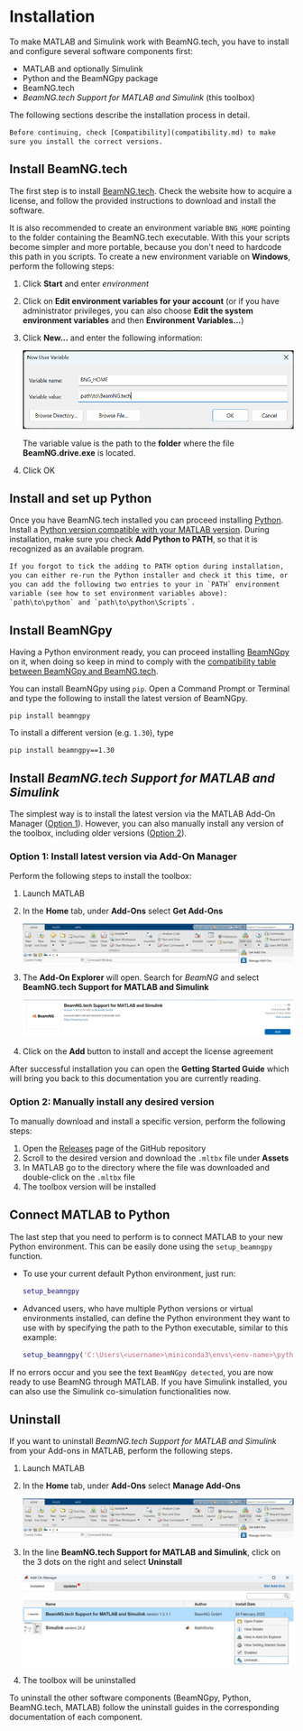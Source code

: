 # Installation

To make MATLAB and Simulink work with BeamNG.tech, you have to install and configure several software components first:
* MATLAB and optionally Simulink
* Python and the BeamNGpy package
* BeamNG.tech
* *BeamNG.tech Support for MATLAB and Simulink* (this toolbox)

The following sections describe the installation process in detail.

```{note}
Before continuing, check [Compatibility](compatibility.md) to make sure you install the correct versions.
```

## Install BeamNG.tech

The first step is to install [BeamNG.tech](https://beamng.tech/). Check the website how to
acquire a license, and follow the provided instructions to download and install the software.

It is also recommended to create an environment variable `BNG_HOME` pointing to the folder containing the
BeamNG.tech executable. With this your scripts become simpler and more portable, because you don't need to
hardcode this path in you scripts. To create a new environment variable on **Windows**, perform the following steps:
1. Click **Start** and enter *environment*
2. Click on **Edit environment variables for your account** (or if you have administrator privileges, you can also choose **Edit the system environment variables** and then **Environment Variables...**)
3. Click **New...** and enter the following information:
   
   ![new_environment_variable](media/new_environment_variable.png)

   The variable value is the path to the **folder** where the file **BeamNG.drive.exe** is located.
4. Click OK

## Install and set up Python

Once you have BeamNG.tech installed you can proceed installing [Python](https://www.python.org/). 
Install a
[Python version compatible with your MATLAB version](https://nl.mathworks.com/support/requirements/python-compatibility.html). During installation, make sure you check **Add Python to PATH**, so that it is recognized as an available program.

```{tip}
If you forgot to tick the adding to PATH option during installation, you can either re-run the Python installer and check it this time, or you can add the following two entries to your in `PATH` environment variable (see how to set environment variables above): `path\to\python` and `path\to\python\Scripts`.
```

## Install BeamNGpy

Having a Python environment ready, you can proceed installing [BeamNGpy](https://github.com/BeamNG/BeamNGpy) on it, when doing
so keep in mind to comply with the
[compatibility table
between BeamNGpy and BeamNG.tech](https://github.com/BeamNG/BeamNGpy#compatibility).

You can install BeamNGpy using `pip`. Open a Command Prompt or Terminal and type the following to install the latest version of BeamNGpy.

```
pip install beamngpy
```

To install a different version (e.g. `1.30`), type

```
pip install beamngpy==1.30
```

## Install *BeamNG.tech Support for MATLAB and Simulink*

The simplest way is to install the latest version via the MATLAB Add-On Manager ([Option 1](#option-1-install-latest-version-via-add-on-manager)). However, you can also manually install any version of the toolbox, including older versions ([Option 2](#option-2-manually-install-any-desired-version)).

### Option 1: Install latest version via Add-On Manager

Perform the following steps to install the toolbox:
1. Launch MATLAB
2. In the **Home** tab, under **Add-Ons** select **Get Add-Ons**

   ![Matlab-Addons](media/Matlab-Addons.png)

3. The **Add-On Explorer** will open. Search for *BeamNG* and select **BeamNG.tech Support for MATLAB and Simulink**

   ![BeamNG-MATLAB-Simulink-integration_Toolbox](media/BeamNG-MATLAB-Simulink-integration_Toolbox.png)

4. Click on the **Add** button to install and accept the license agreement

After successful installation you can open the **Getting Started Guide** which will bring you back to this documentation you are currently reading.

### Option 2: Manually install any desired version

To manually download and install a specific version, perform the following steps:

1. Open the [Releases](https://github.com/BeamNG/BeamNG-MATLAB-Simulink-integration/releases) page of the GitHub repository
2. Scroll to the desired version and download the `.mltbx` file under **Assets**
3. In MATLAB go to the directory where the file was downloaded and double-click on the `.mltbx` file
4. The toolbox version will be installed


## Connect MATLAB to Python

The last step that you need to perform is to connect MATLAB to your new
Python environment. This can be easily done using the `setup_beamngpy` function.

* To use your current default Python environment, just run:

  ```matlab
  setup_beamngpy
  ```

* Advanced users, who have multiple Python versions or virtual environments installed, can define the Python environment they want to use with by specifying the path to the Python executable, similar to this example:

  ```matlab
  setup_beamngpy('C:\Users\<username>\miniconda3\envs\<env-name>\python.exe')
  ```

If no errors occur and you see the text `BeamNGpy detected`, you are now ready to use BeamNG through MATLAB. If you have Simulink installed, you can also use the Simulink co-simulation functionalities now.

## Uninstall

If you want to uninstall *BeamNG.tech Support for MATLAB and Simulink* from your Add-ons in MATLAB, perform the following steps.

1. Launch MATLAB
2. In the **Home** tab, under **Add-Ons** select **Manage Add-Ons**

   ![Matlab-Addons](media/Matlab-Addons.png)

3. In the line **BeamNG.tech Support for MATLAB and Simulink**, click on the 3 dots on the right and select **Uninstall**

   ![](media/Uninstall.png)

4. The toolbox will be uninstalled

To uninstall the other software components (BeamNGpy, Python, BeamNG.tech, MATLAB) follow the uninstall guides in the corresponding documentation of each component.
